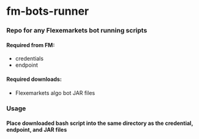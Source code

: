 # fm-bots-runner
### Repo for any Flexemarkets bot running scripts
#### Required from FM: 
* credentials
* endpoint
#### Required downloads: 
* Flexemarkets algo bot JAR files
### Usage
#### Place downloaded bash script into the same directory as the credential, endpoint, and JAR files

